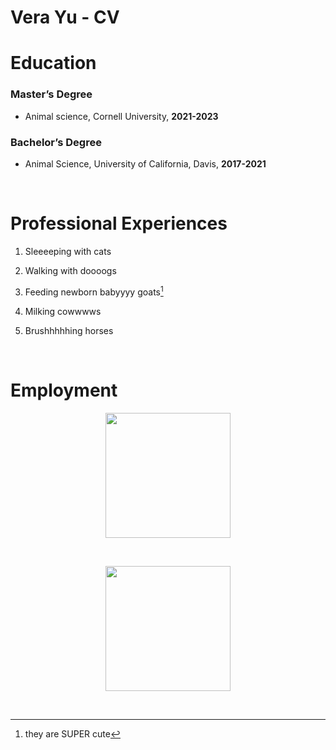 Vera Yu - CV
================

<p align="center">

# Education

</p>

### Master’s Degree

- Animal science, Cornell University, **2021-2023**

### Bachelor’s Degree

- Animal Science, University of California, Davis, **2017-2021**

<br>

<p align="center">

# Professional Experiences

</p>

1.  Sleeeeping with cats

2.  Walking with doooogs

3.  Feeding newborn babyyyy goats[^1]

4.  Milking cowwwws

5.  Brushhhhhing horses

<br>

<p align="center">

# Employment

</p>
<p align="center">
<img width="200" src="/Users/verayu/Desktop/NTRES6100/cv-verayu/IMG_7104.JPG">
</p>

<br>

<p align="center">
<img width="200" src="/Users/verayu/Desktop/NTRES6100/cv-verayu/IMG_5858.jpeg">
</p>

<br>

[^1]: they are SUPER cute
